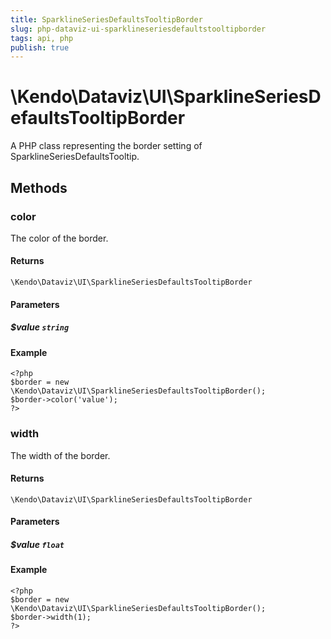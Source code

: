```yaml
---
title: SparklineSeriesDefaultsTooltipBorder
slug: php-dataviz-ui-sparklineseriesdefaultstooltipborder
tags: api, php
publish: true
---
```


# \Kendo\Dataviz\UI\SparklineSeriesDefaultsTooltipBorder

A PHP class representing the border setting of SparklineSeriesDefaultsTooltip.


## Methods

### color
The color of the border.

#### Returns
`\Kendo\Dataviz\UI\SparklineSeriesDefaultsTooltipBorder`

#### Parameters

##### $value `string`



#### Example 
    <?php
    $border = new \Kendo\Dataviz\UI\SparklineSeriesDefaultsTooltipBorder();
    $border->color('value');
    ?>

### width
The width of the border.

#### Returns
`\Kendo\Dataviz\UI\SparklineSeriesDefaultsTooltipBorder`

#### Parameters

##### $value `float`



#### Example 
    <?php
    $border = new \Kendo\Dataviz\UI\SparklineSeriesDefaultsTooltipBorder();
    $border->width(1);
    ?>

